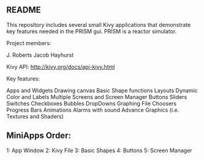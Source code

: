 README
------

This repository includes several small Kivy applications that 
demonstrate key features needed in the PRISM gui.  PRISM is a 
reactor simulator.

Project members:

J. Roberts
Jacob Hayhurst

Kivy API: http://kivy.org/docs/api-kivy.html

Key features:

Apps and Widgets
Drawing canvas
Basic Shape functions
Layouts
Dynamic Color and Labels
Multiple Screens and Screen Manager
Buttons
Sliders
Switches
Checkboxes
Bubbles
DropDowns
Graphing
File Choosers
Progress Bars
Animations
Alarms with sound
Advance Graphics (i.e. Textures and Shaders)

MiniApps Order:
------------------------
1: App Window
2: Kivy File
3: Basic Shapes
4: Buttons
5: Screen Manager